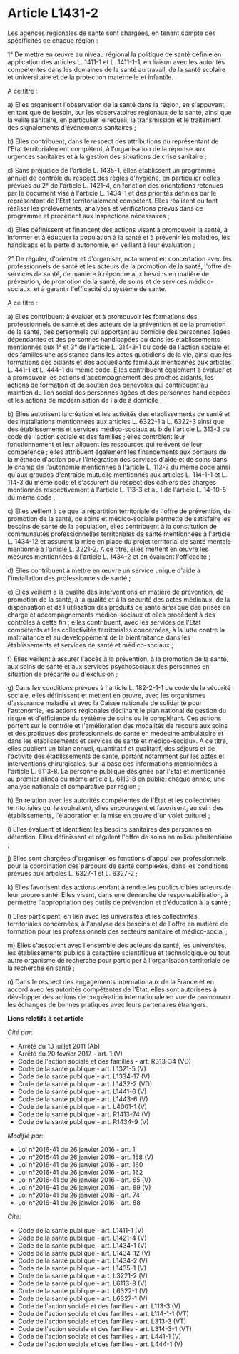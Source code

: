 # Article L1431-2

Les agences régionales de santé sont chargées, en tenant compte des spécificités de chaque région : 

1° De mettre en œuvre au niveau régional la politique de santé définie en application des articles L. 1411-1 et L. 1411-1-1,
en liaison avec les autorités compétentes dans les domaines de la santé au travail, de la santé scolaire et universitaire et
de la protection maternelle et infantile. 

A ce titre : 

a) Elles organisent l'observation de la santé dans la région, en s'appuyant, en tant que de besoin, sur les observatoires
régionaux de la santé, ainsi que la veille sanitaire, en particulier le recueil, la transmission et le traitement des
signalements d'événements sanitaires ; 

b) Elles contribuent, dans le respect des attributions du représentant de l'Etat territorialement compétent, à l'organisation
de la réponse aux urgences sanitaires et à la gestion des situations de crise sanitaire ; 

c) Sans préjudice de l'article L. 1435-1, elles établissent un programme annuel de contrôle du respect des règles d'hygiène,
en particulier celles prévues au 2° de l'article L. 1421-4, en fonction des orientations retenues par le document visé à
l'article L. 1434-1 et des priorités définies par le représentant de l'Etat territorialement compétent. Elles réalisent ou
font réaliser les prélèvements, analyses et vérifications prévus dans ce programme et procèdent aux inspections
nécessaires ; 

d) Elles définissent et financent des actions visant à promouvoir la santé, à informer et à éduquer la population à la santé
et à prévenir les maladies, les handicaps et la perte d'autonomie, en veillant à leur évaluation ; 

2° De réguler, d'orienter et d'organiser, notamment en concertation avec les professionnels de santé et les acteurs de la
promotion de la santé, l'offre de services de santé, de manière à répondre aux besoins en matière de prévention, de promotion
de la santé, de soins et de services médico-sociaux, et à garantir l'efficacité du système de santé. 

A ce titre : 

a) Elles contribuent à évaluer et à promouvoir les formations des professionnels de santé et des acteurs de la prévention et
de la promotion de la santé, des personnels qui apportent au domicile des personnes âgées dépendantes et des personnes
handicapées ou dans les établissements mentionnés aux 1° et 3° de l'article L. 314-3-1 du code de l'action sociale et des
familles une assistance dans les actes quotidiens de la vie, ainsi que les formations des aidants et des accueillants
familiaux mentionnés aux articles L. 441-1 et L. 444-1 du même code. Elles contribuent également à évaluer et à promouvoir
les actions d'accompagnement des proches aidants, les actions de formation et de soutien des bénévoles qui contribuent au
maintien du lien social des personnes âgées et des personnes handicapées et les actions de modernisation de l'aide à
domicile ; 

b) Elles autorisent la création et les activités des établissements de santé et des installations mentionnées aux articles L.
6322-1 à L. 6322-3 ainsi que des établissements et services médico-sociaux au b de l'article L. 313-3 du code de l'action
sociale et des familles ; elles contrôlent leur fonctionnement et leur allouent les ressources qui relèvent de leur
compétence ; elles attribuent également les financements aux porteurs de la méthode d'action pour l'intégration des services
d'aide et de soins dans le champ de l'autonomie mentionnés à l'article L. 113-3 du même code ainsi qu'aux groupes d'entraide
mutuelle mentionnés aux articles L. 114-1-1 et L. 114-3 du même code et s'assurent du respect des cahiers des charges
mentionnés respectivement à l'article L. 113-3 et au I de l'article L. 14-10-5 du même code ; 

c) Elles veillent à ce que la répartition territoriale de l'offre de prévention, de promotion de la santé, de soins et
médico-sociale permette de satisfaire les besoins de santé de la population, elles contribuent à la constitution de
communautés professionnelles territoriales de santé mentionnées à l'article L. 1434-12 et assurent la mise en place du projet
territorial de santé mentale mentionné à l'article L. 3221-2. A ce titre, elles mettent en œuvre les mesures mentionnées à
l'article L. 1434-2 et en évaluent l'efficacité ; 

d) Elles contribuent à mettre en œuvre un service unique d'aide à l'installation des professionnels de santé ; 

e) Elles veillent à la qualité des interventions en matière de prévention, de promotion de la santé, à la qualité et à la
sécurité des actes médicaux, de la dispensation et de l'utilisation des produits de santé ainsi que des prises en charge et
accompagnements médico-sociaux et elles procèdent à des contrôles à cette fin ; elles contribuent, avec les services de
l'Etat compétents et les collectivités territoriales concernées, à la lutte contre la maltraitance et au développement de la
bientraitance dans les établissements et services de santé et médico-sociaux ; 

f) Elles veillent à assurer l'accès à la prévention, à la promotion de la santé, aux soins de santé et aux services
psychosociaux des personnes en situation de précarité ou d'exclusion ; 

g) Dans les conditions prévues à l'article L. 182-2-1-1 du code de la sécurité sociale, elles définissent et mettent en
œuvre, avec les organismes d'assurance maladie et avec la Caisse nationale de solidarité pour l'autonomie, les actions
régionales déclinant le plan national de gestion du risque et d'efficience du système de soins ou le complétant. Ces actions
portent sur le contrôle et l'amélioration des modalités de recours aux soins et des pratiques des professionnels de santé en
médecine ambulatoire et dans les établissements et services de santé et médico-sociaux. A ce titre, elles publient un bilan
annuel, quantitatif et qualitatif, des séjours et de l'activité des établissements de santé, portant notamment sur les actes
et interventions chirurgicales, sur la base des informations mentionnées à l'article L. 6113-8. La personne publique désignée
par l'Etat et mentionnée au premier alinéa du même article L. 6113-8 en publie, chaque année, une analyse nationale et
comparative par région ; 

h) En relation avec les autorités compétentes de l'Etat et les collectivités territoriales qui le souhaitent, elles
encouragent et favorisent, au sein des établissements, l'élaboration et la mise en œuvre d'un volet culturel ; 

i) Elles évaluent et identifient les besoins sanitaires des personnes en détention. Elles définissent et régulent l'offre de
soins en milieu pénitentiaire ; 

j) Elles sont chargées d'organiser les fonctions d'appui aux professionnels pour la coordination des parcours de santé
complexes, dans les conditions prévues aux articles L. 6327-1 et L. 6327-2 ; 

k) Elles favorisent des actions tendant à rendre les publics cibles acteurs de leur propre santé. Elles visent, dans une
démarche de responsabilisation, à permettre l'appropriation des outils de prévention et d'éducation à la santé ; 

l) Elles participent, en lien avec les universités et les collectivités territoriales concernées, à l'analyse des besoins et
de l'offre en matière de formation pour les professionnels des secteurs sanitaire et médico-social ; 

m) Elles s'associent avec l'ensemble des acteurs de santé, les universités, les établissements publics à caractère
scientifique et technologique ou tout autre organisme de recherche pour participer à l'organisation territoriale de la
recherche en santé ; 

n) Dans le respect des engagements internationaux de la France et en accord avec les autorités compétentes de l'Etat, elles
sont autorisées à développer des actions de coopération internationale en vue de promouvoir les échanges de bonnes pratiques
avec leurs partenaires étrangers.

**Liens relatifs à cet article**

_Cité par_:

  - Arrêté du 13 juillet 2011 (Ab)
  - Arrêté du 20 février 2017 - art. 1 (V)
  - Code de l'action sociale et des familles - art. R313-34 (VD)
  - Code de la santé publique - art. L1321-5 (V)
  - Code de la santé publique - art. L1334-17 (V)
  - Code de la santé publique - art. L1432-2 (VD)
  - Code de la santé publique - art. L1441-6 (V)
  - Code de la santé publique - art. L1443-6 (V)
  - Code de la santé publique - art. L4001-1 (V)
  - Code de la santé publique - art. R1413-74 (V)
  - Code de la santé publique - art. R1434-9 (V)

_Modifié par_:

  - Loi n°2016-41 du 26 janvier 2016 - art. 1
  - Loi n°2016-41 du 26 janvier 2016 - art. 158 (V)
  - Loi n°2016-41 du 26 janvier 2016 - art. 160
  - Loi n°2016-41 du 26 janvier 2016 - art. 162
  - Loi n°2016-41 du 26 janvier 2016 - art. 65 (V)
  - Loi n°2016-41 du 26 janvier 2016 - art. 69 (V)
  - Loi n°2016-41 du 26 janvier 2016 - art. 74
  - Loi n°2016-41 du 26 janvier 2016 - art. 88

_Cite_:

  - Code de la santé publique - art. L1411-1 (V)
  - Code de la santé publique - art. L1421-4 (V)
  - Code de la santé publique - art. L1434-1 (V)
  - Code de la santé publique - art. L1434-12 (V)
  - Code de la santé publique - art. L1434-2 (V)
  - Code de la santé publique - art. L1435-1 (V)
  - Code de la santé publique - art. L3221-2 (V)
  - Code de la santé publique - art. L6113-8 (V)
  - Code de la santé publique - art. L6322-1 (V)
  - Code de la santé publique - art. L6327-1 (V)
  - Code de l'action sociale et des familles - art. L113-3 (V)
  - Code de l'action sociale et des familles - art. L114-1-1 (VT)
  - Code de l'action sociale et des familles - art. L313-3 (VT)
  - Code de l'action sociale et des familles - art. L314-3-1 (VT)
  - Code de l'action sociale et des familles - art. L441-1 (V)
  - Code de l'action sociale et des familles - art. L444-1 (V)
